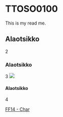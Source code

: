 # TTOSO0100

This is my read me.
## Alaotsikko
2
### Alaotsikko
3
![](http://cdn2.ubergizmo.com/wp-content/uploads/2013/09/ff14-unban.jpg)
#### Alaotsikko
4

[FF14 - Char](http://eu.finalfantasyxiv.com/lodestone/character/13640776/)
